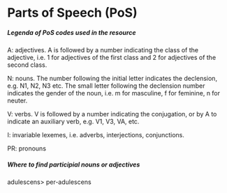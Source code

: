 # Parts of Speech \(PoS\)

##### Legenda of PoS codes used in the resource

A: adjectives. A is followed by a number indicating the class of the adjective, i.e. 1 for adjectives of the first class and 2 for adjectives of the second class.

N: nouns. The number following the initial letter indicates the declension, e.g. N1, N2, N3 etc. The small letter following the declension number indicates the gender of the noun, i.e. m for masculine, f for feminine, n for neuter.

V: verbs. V is followed by a number indicating the conjugation, or by A to indicate an auxiliary verb, e.g. V1, V3, VA, etc.

I: invariable lexemes, i.e. adverbs, interjections, conjunctions.

PR: pronouns

##### Where to find participial nouns or adjectives

adulescens&gt; per-adulescens

